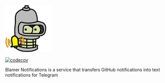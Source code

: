 <img src="blamer-notifications.svg" width="150" alt="blamer-bot"/>

[![codecov](https://codecov.io/gh/Blamer-io/hub/branch/master/graph/badge.svg?token=5HCTK3KRGL)](https://codecov.io/gh/Blamer-io/notifications)

Blamer Notifications is a service that transfers GitHub notifications into text notifications for Telegram
